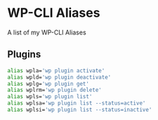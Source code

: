 # WP-CLI Aliases

A list of my WP-CLI Aliases

## Plugins
```sh
alias wpla='wp plugin activate'
alias wpld='wp plugin deactivate'
alias wplg='wp plugin get'
alias wplrm='wp plugin delete'
alias wpls='wp plugin list'
alias wplsa='wp plugin list --status=active'
alias wplsi='wp plugin list --status=inactive'
```
